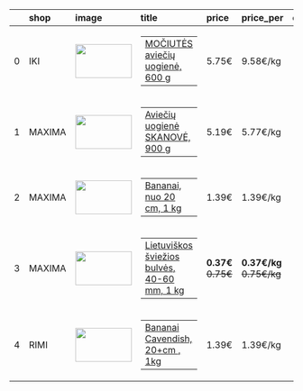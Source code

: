 |    | shop   | image                                                                                                                                                                                                                                                                           | title                                                                                                                                                                                                                    | price                                                        | price_per                                                          | off    |   weight | date       | valid_until   |
|---:|:-------|:--------------------------------------------------------------------------------------------------------------------------------------------------------------------------------------------------------------------------------------------------------------------------------|:-------------------------------------------------------------------------------------------------------------------------------------------------------------------------------------------------------------------------|:-------------------------------------------------------------|:-------------------------------------------------------------------|:-------|---------:|:-----------|:--------------|
|  0 | IKI    | <img src="https://firebasestorage.googleapis.com/v0/b/lastmile-ui/o/import%2Fphotos%2Fconverted%2Fproduct%2FphotoUrl%2FOiGzdqIuls86njWsPYmw_V26P778_uF3DptJQvjXHqmno4Mal_mGXuPiCUhvf2UKrrSfiJ.webp?alt=media&token=f6eda434-6c59-487f-a786-a6076f20c162" width=100 height=60 /> | <a href="https://www.lastmile.lt/chain/PROMO-CashandCarry/product/MOCIUTES-avieciu-uogiene-600-g-V26P778"><table width="100"><td> MOČIUTĖS aviečių uogienė, 600 g </td></table></a>                                      | 5.75€                                                        | 9.58€/kg                                                           |        |    0.6   | 2025-08-24 | nan           |
|  1 | MAXIMA | <img src="https://cdn.barbora.lt/products/a1dda9b4-1afd-4589-b2eb-27ad1ee9e5ba_s.png" width=100 height=60 />                                                                                                                                                                    | <a href="https://barbora.lt/produktai/avieciu-uogiene-skanove-900-g"><table width="100"><td> Aviečių uogienė SKANOVĖ, 900 g </td></table></a>                                                                            | 5.19€                                                        | 5.77€/kg                                                           |        |    0.899 | 2025-08-30 | nan           |
|  2 | MAXIMA | <img src="https://cdn.barbora.lt/products/1d747537-6760-4098-ab24-8c658d1f9491_s.png" width=100 height=60 />                                                                                                                                                                    | <a href="https://barbora.lt/produktai/bananai-1-kg"><table width="100"><td> Bananai, nuo 20 cm, 1 kg </td></table></a>                                                                                                   | 1.39€                                                        | 1.39€/kg                                                           |        |    1     | 2025-08-24 | nan           |
|  3 | MAXIMA | <img src="https://cdn.barbora.lt/products/1f910506-fa6a-4ce8-947c-b0a43aeed8d9_s.png" width=100 height=60 />                                                                                                                                                                    | <a href="https://barbora.lt/produktai/lietuviskos-sviezios-bulves-40-60-mm-1-kg-90335"><table width="100"><td> Lietuviškos šviežios bulvės, 40-60 mm, 1 kg </td></table></a>                                             | <div><strong>0.37€</strong></div><div><del>0.75€</del></div> | <div><strong>0.37€/kg</strong></div><div><del>0.75€/kg</del></div> | -50.7% |    1     | 2025-08-24 | 2025-08-25    |
|  4 | RIMI   | <img src="https://rimibaltic-res.cloudinary.com/image/upload/b_white,c_limit,dpr_auto,f_auto,q_auto:low,w_auto/d_ecommerce:backend-fallback.png/MAT_270939_KGM_LT" width=100 height=60 />                                                                                       | <a href="https://www.rimi.lt/e-parduotuve/lt/produktai/vaisiai-darzoves-ir-geles/vaisiai-ir-uogos/bananai/bananai-cavendish-20-cm-1kg/p/270939"><table width="100"><td> Bananai Cavendish, 20+cm , 1kg </td></table></a> | 1.39€                                                        | 1.39€/kg                                                           |        |    1     | 2025-08-24 | nan           |